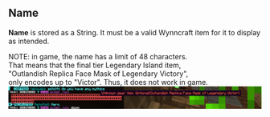 ## Name
**Name** is stored as a String. It must be a valid Wynncraft item for it to display as intended.

NOTE: in game, the name has a limit of 48 characters.  
That means that the final tier Legendary Island item,  
"Outlandish Replica Face Mask of Legendary Victory",  
only encodes up to "Victor". Thus, it does not work in game.
![frfr.png](../images/outlandish_mask.png)